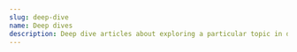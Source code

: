 ```yaml
---
slug: deep-dive
name: Deep dives
description: Deep dive articles about exploring a particular topic in depth.
---
```

